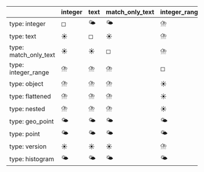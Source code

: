 |                       | integer   | text   | match_only_text   | integer_range   | object   | flattened   | nested   | geo_point   | point   | version   | histogram   |
|-----------------------|-----------|--------|-------------------|-----------------|----------|-------------|----------|-------------|---------|-----------|-------------|
| type: integer         | ◻         | 🌤️     | 🌤️                | ⛈️              | ⛈️       | ⛈️          | ⛈️       | ☁️          | ☁️      | 🌤️        | ⛈️          |
| type: text            | ☀️        | ◻      | ☀️                | ⛈️              | ⛈️       | ⛈️          | ⛈️       | ☁️          | ☁️      | ☀️        | ⛈️          |
| type: match_only_text | ☀️        | ☀️     | ◻                 | ⛈️              | ⛈️       | ⛈️          | ⛈️       | ☁️          | ☁️      | ☀️        | ⛈️          |
| type: integer_range   | ⛈️        | ⛈️     | ⛈️                | ◻               | ⛈️       | ⛈️          | ⛈️       | ⛈️          | ⛈️      | ⛈️        | ⛈️          |
| type: object          | ⛈️        | ⛈️     | ⛈️                | ☀️              | ◻        | ☀️          | ☀️       | ☁️          | ☁️      | ⛈️        | ☀️          |
| type: flattened       | ⛈️        | ⛈️     | ⛈️                | ☀️              | ☀️       | ◻           | ☀️       | ☁️          | ☁️      | ⛈️        | ☀️          |
| type: nested          | ⛈️        | ⛈️     | ⛈️                | ☀️              | ☀️       | ☀️          | ◻        | ☁️          | ☁️      | ⛈️        | ☀️          |
| type: geo_point       | 🌤️        | 🌤️     | 🌤️                | 🌤️              | 🌤️       | 🌤️          | 🌤️       | ◻           | 🌤️      | 🌤️        | 🌤️          |
| type: point           | 🌤️        | 🌤️     | 🌤️                | 🌤️              | 🌤️       | 🌤️          | 🌤️       | 🌤️          | ◻       | 🌤️        | 🌤️          |
| type: version         | ☀️        | ☀️     | ☀️                | ⛈️              | ⛈️       | ⛈️          | ⛈️       | ☁️          | ☁️      | ◻         | ⛈️          |
| type: histogram       | 🌤️        | 🌤️     | 🌤️                | 🌤️              | 🌤️       | 🌤️          | 🌤️       | 🌤️          | 🌤️      | 🌤️        | ◻           |